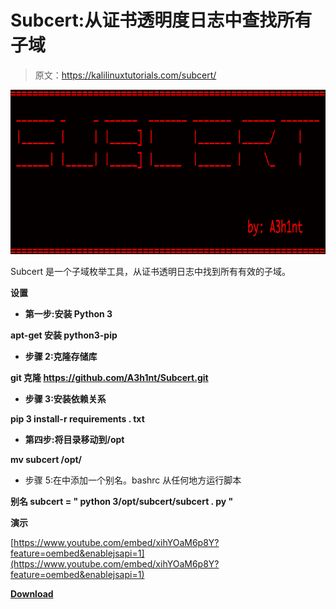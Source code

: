 # Subcert:从证书透明度日志中查找所有子域

> 原文：<https://kalilinuxtutorials.com/subcert/>

[![Subcert : Finds All The Subdomains From Certificate Transparency Logs](img//c0e196d4365dc9a19617f0310978ab3a.png "Subcert : Finds All The Subdomains From Certificate Transparency Logs")](https://1.bp.blogspot.com/-C-o6NQ8NEmM/YFg1trYhMtI/AAAAAAAAIog/bu8B6v5pdPI7l0xmAipsd8a2bIUdgy4KQCLcBGAsYHQ/s728/Subcert-1%25281%2529.png)

Subcert 是一个子域枚举工具，从证书透明日志中找到所有有效的子域。

**设置**

*   **第一步:安装 Python 3**

**apt-get 安装 python3-pip**

*   **步骤 2:克隆存储库**

**git 克隆 https://github.com/A3h1nt/Subcert.git**

*   **步骤 3:安装依赖关系**

**pip 3 install-r requirements . txt**

*   **第四步:将目录移动到/opt**

**mv subcert /opt/**

*   步骤 5:在中添加一个别名。bashrc 从任何地方运行脚本

**别名 subcert = " python 3/opt/subcert/subcert . py "**

**演示**

[https://www.youtube.com/embed/xihYOaM6p8Y?feature=oembed&enablejsapi=1](https://www.youtube.com/embed/xihYOaM6p8Y?feature=oembed&enablejsapi=1)

[**Download**](https://github.com/A3h1nt/Subcert)
